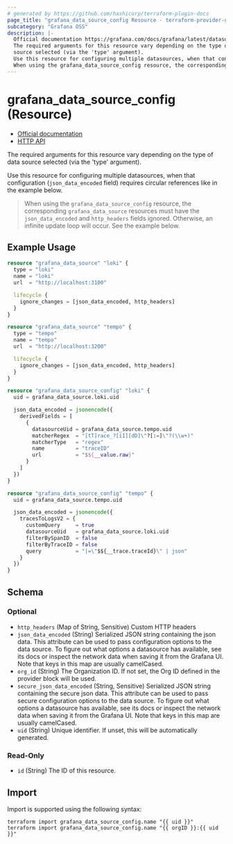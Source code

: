 ```yaml
---
# generated by https://github.com/hashicorp/terraform-plugin-docs
page_title: "grafana_data_source_config Resource - terraform-provider-grafana"
subcategory: "Grafana OSS"
description: |-
  Official documentation https://grafana.com/docs/grafana/latest/datasources/HTTP API https://grafana.com/docs/grafana/latest/developers/http_api/data_source/
  The required arguments for this resource vary depending on the type of data
  source selected (via the 'type' argument).
  Use this resource for configuring multiple datasources, when that configuration (json_data_encoded field) requires circular references like in the example below.
  When using the grafana_data_source_config resource, the corresponding grafana_data_source resources must have the json_data_encoded and http_headers fields ignored. Otherwise, an infinite update loop will occur. See the example below.
---
```


# grafana_data_source_config (Resource)

* [Official documentation](https://grafana.com/docs/grafana/latest/datasources/)
* [HTTP API](https://grafana.com/docs/grafana/latest/developers/http_api/data_source/)

The required arguments for this resource vary depending on the type of data
source selected (via the 'type' argument).

Use this resource for configuring multiple datasources, when that configuration (`json_data_encoded` field) requires circular references like in the example below.

> When using the `grafana_data_source_config` resource, the corresponding `grafana_data_source` resources must have the `json_data_encoded` and `http_headers` fields ignored. Otherwise, an infinite update loop will occur. See the example below.

## Example Usage

```terraform
resource "grafana_data_source" "loki" {
  type = "loki"
  name = "loki"
  url  = "http://localhost:3100"

  lifecycle {
    ignore_changes = [json_data_encoded, http_headers]
  }
}

resource "grafana_data_source" "tempo" {
  type = "tempo"
  name = "tempo"
  url  = "http://localhost:3200"

  lifecycle {
    ignore_changes = [json_data_encoded, http_headers]
  }
}

resource "grafana_data_source_config" "loki" {
  uid = grafana_data_source.loki.uid

  json_data_encoded = jsonencode({
    derivedFields = [
      {
        datasourceUid = grafana_data_source.tempo.uid
        matcherRegex  = "[tT]race_?[iI][dD]\"?[:=]\"?(\\w+)"
        matcherType   = "regex"
        name          = "traceID"
        url           = "$${__value.raw}"
      }
    ]
  })
}

resource "grafana_data_source_config" "tempo" {
  uid = grafana_data_source.tempo.uid

  json_data_encoded = jsonencode({
    tracesToLogsV2 = {
      customQuery     = true
      datasourceUid   = grafana_data_source.loki.uid
      filterBySpanID  = false
      filterByTraceID = false
      query           = "|=\"$${__trace.traceId}\" | json"
    }
  })
}
```

<!-- schema generated by tfplugindocs -->
## Schema

### Optional

- `http_headers` (Map of String, Sensitive) Custom HTTP headers
- `json_data_encoded` (String) Serialized JSON string containing the json data. This attribute can be used to pass configuration options to the data source. To figure out what options a datasource has available, see its docs or inspect the network data when saving it from the Grafana UI. Note that keys in this map are usually camelCased.
- `org_id` (String) The Organization ID. If not set, the Org ID defined in the provider block will be used.
- `secure_json_data_encoded` (String, Sensitive) Serialized JSON string containing the secure json data. This attribute can be used to pass secure configuration options to the data source. To figure out what options a datasource has available, see its docs or inspect the network data when saving it from the Grafana UI. Note that keys in this map are usually camelCased.
- `uid` (String) Unique identifier. If unset, this will be automatically generated.

### Read-Only

- `id` (String) The ID of this resource.

## Import

Import is supported using the following syntax:

```shell
terraform import grafana_data_source_config.name "{{ uid }}"
terraform import grafana_data_source_config.name "{{ orgID }}:{{ uid }}"
```
